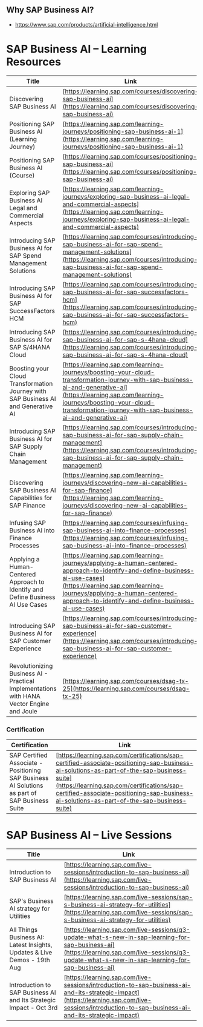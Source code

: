 
## Why SAP Business AI?
* https://www.sap.com/products/artificial-intelligence.html

# SAP Business AI – Learning Resources

| Title                                                                                                      | Link                                                                                                     |
|------------------------------------------------------------------------------------------------------------|----------------------------------------------------------------------------------------------------------|
| Discovering SAP Business AI                                                                                | [https://learning.sap.com/courses/discovering-sap-business-ai](https://learning.sap.com/courses/discovering-sap-business-ai)                         |
| Positioning SAP Business AI (Learning Journey)                                                             | [https://learning.sap.com/learning-journeys/positioning-sap-business-ai-1](https://learning.sap.com/learning-journeys/positioning-sap-business-ai-1) |
| Positioning SAP Business AI (Course)                                                                       | [https://learning.sap.com/courses/positioning-sap-business-ai](https://learning.sap.com/courses/positioning-sap-business-ai)                         |
| Exploring SAP Business AI Legal and Commercial Aspects                                                     | [https://learning.sap.com/learning-journeys/exploring-sap-business-ai-legal-and-commercial-aspects](https://learning.sap.com/learning-journeys/exploring-sap-business-ai-legal-and-commercial-aspects) |
| Introducing SAP Business AI for SAP Spend Management Solutions                                             | [https://learning.sap.com/courses/introducing-sap-business-ai-for-sap-spend-management-solutions](https://learning.sap.com/courses/introducing-sap-business-ai-for-sap-spend-management-solutions) |
| Introducing SAP Business AI for SAP SuccessFactors HCM                                                     | [https://learning.sap.com/courses/introducing-sap-business-ai-for-sap-successfactors-hcm](https://learning.sap.com/courses/introducing-sap-business-ai-for-sap-successfactors-hcm) |
| Introducing SAP Business AI for SAP S/4HANA Cloud                                                          | [https://learning.sap.com/courses/introducing-sap-business-ai-for-sap-s-4hana-cloud](https://learning.sap.com/courses/introducing-sap-business-ai-for-sap-s-4hana-cloud) |
| Boosting your Cloud Transformation Journey with SAP Business AI and Generative AI                          | [https://learning.sap.com/learning-journeys/boosting-your-cloud-transformation-journey-with-sap-business-ai-and-generative-ai](https://learning.sap.com/learning-journeys/boosting-your-cloud-transformation-journey-with-sap-business-ai-and-generative-ai) |
| Introducing SAP Business AI for SAP Supply Chain Management                                                | [https://learning.sap.com/courses/introducing-sap-business-ai-for-sap-supply-chain-management](https://learning.sap.com/courses/introducing-sap-business-ai-for-sap-supply-chain-management) |
| Discovering SAP Business AI Capabilities for SAP Finance                                                   | [https://learning.sap.com/learning-journeys/discovering-new-ai-capabilities-for-sap-finance](https://learning.sap.com/learning-journeys/discovering-new-ai-capabilities-for-sap-finance) |
| Infusing SAP Business AI into Finance Processes                                                            | [https://learning.sap.com/courses/infusing-sap-business-ai-into-finance-processes](https://learning.sap.com/courses/infusing-sap-business-ai-into-finance-processes) |
| Applying a Human-Centered Approach to Identify and Define Business AI Use Cases                            | [https://learning.sap.com/learning-journeys/applying-a-human-centered-approach-to-identify-and-define-business-ai-use-cases](https://learning.sap.com/learning-journeys/applying-a-human-centered-approach-to-identify-and-define-business-ai-use-cases) |
| Introducing SAP Business AI for SAP Customer Experience                                                    | [https://learning.sap.com/courses/introducing-sap-business-ai-for-sap-customer-experience](https://learning.sap.com/courses/introducing-sap-business-ai-for-sap-customer-experience) |
| Revolutionizing Business AI - Practical Implementations with HANA Vector Engine and Joule                   | [https://learning.sap.com/courses/dsag-tx-25](https://learning.sap.com/courses/dsag-tx-25)                                                      |

### Certification

| Certification                                                                                                      | Link                                                                                                     |
|------------------------------------------------------------------------------------------------------------|----------------------------------------------------------------------------------------------------------|
| SAP Certified Associate - Positioning SAP Business AI Solutions as part of SAP Business Suite               | [https://learning.sap.com/certifications/sap-certified-associate-positioning-sap-business-ai-solutions-as-part-of-the-sap-business-suite](https://learning.sap.com/certifications/sap-certified-associate-positioning-sap-business-ai-solutions-as-part-of-the-sap-business-suite) |


# SAP Business AI – Live Sessions

| Title                                                                    | Link                                                                                                                          |
|--------------------------------------------------------------------------|-------------------------------------------------------------------------------------------------------------------------------|
| Introduction to SAP Business AI                                          | [https://learning.sap.com/live-sessions/introduction-to-sap-business-ai](https://learning.sap.com/live-sessions/introduction-to-sap-business-ai) |
| SAP's Business AI strategy for Utilities                                 | [https://learning.sap.com/live-sessions/sap-s-business-ai-strategy-for-utilities](https://learning.sap.com/live-sessions/sap-s-business-ai-strategy-for-utilities) |
| All Things Business AI: Latest Insights, Updates & Live Demos  - 19th Aug    | [https://learning.sap.com/live-sessions/q3-update-what-s-new-in-sap-learning-for-sap-business-ai](https://learning.sap.com/live-sessions/q3-update-what-s-new-in-sap-learning-for-sap-business-ai) |
| Introduction to SAP Business AI and Its Strategic Impact       - Oct 3rd       | [https://learning.sap.com/live-sessions/introduction-to-sap-business-ai-and-its-strategic-impact](https://learning.sap.com/live-sessions/introduction-to-sap-business-ai-and-its-strategic-impact) |
